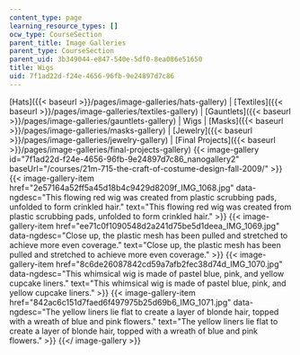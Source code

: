 ```yaml
---
content_type: page
learning_resource_types: []
ocw_type: CourseSection
parent_title: Image Galleries
parent_type: CourseSection
parent_uid: 3b349044-e847-540e-5df0-8ea086e51650
title: Wigs
uid: 7f1ad22d-f24e-4656-96fb-9e24897d7c86
---
```


[Hats]({{< baseurl >}}/pages/image-galleries/hats-gallery) | [Textiles]({{< baseurl >}}/pages/image-galleries/textiles-gallery) | [Gauntlets]({{< baseurl >}}/pages/image-galleries/gauntlets-gallery) | Wigs | [Masks]({{< baseurl >}}/pages/image-galleries/masks-gallery) | [Jewelry]({{< baseurl >}}/pages/image-galleries/jewelry-gallery) | [Final Projects]({{< baseurl >}}/pages/image-galleries/final-projects-gallery)
{{< image-gallery id="7f1ad22d-f24e-4656-96fb-9e24897d7c86_nanogallery2" baseUrl="/courses/21m-715-the-craft-of-costume-design-fall-2009/" >}}
{{< image-gallery-item href="2e57164a52ff5a45d18b4c9429d8209f_IMG_1068.jpg" data-ngdesc="This flowing red wig was created from plastic scrubbing pads, unfolded to form crinkled hair." text="This flowing red wig was created from plastic scrubbing pads, unfolded to form crinkled hair." >}}
{{< image-gallery-item href="ee71c0f1090548d2a241d75be5d1deea_IMG_1069.jpg" data-ngdesc="Close up, the plastic mesh has been pulled and stretched to achieve more even coverage." text="Close up, the plastic mesh has been pulled and stretched to achieve more even coverage." >}}
{{< image-gallery-item href="8c6de26087842cd59a7afb2fec38d74d_IMG_1070.jpg" data-ngdesc="This whimsical wig is made of pastel blue, pink, and yellow cupcake liners." text="This whimsical wig is made of pastel blue, pink, and yellow cupcake liners." >}}
{{< image-gallery-item href="842ac6c151d7faed6f497975b25d69b6_IMG_1071.jpg" data-ngdesc="The yellow liners lie flat to create a layer of blonde hair, topped with a wreath of blue and pink flowers." text="The yellow liners lie flat to create a layer of blonde hair, topped with a wreath of blue and pink flowers." >}}
{{</ image-gallery >}}